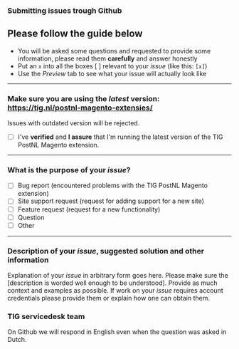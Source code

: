 ### Submitting issues trough Github
## Please follow the guide below

- You will be asked some questions and requested to provide some information, please read them **carefully** and answer honestly
- Put an `x` into all the boxes [ ] relevant to your *issue* (like this: `[x]`)
- Use the *Preview* tab to see what your issue will actually look like

---

### Make sure you are using the *latest* version: https://tig.nl/postnl-magento-extensies/
Issues with outdated version will be rejected.
- [ ] I've **verified** and **I assure** that I'm running the latest version of the TIG PostNL Magento extension.

---

### What is the purpose of your *issue*?
- [ ] Bug report (encountered problems with the TIG PostNL Magento extension)
- [ ] Site support request (request for adding support for a new site)
- [ ] Feature request (request for a new functionality)
- [ ] Question
- [ ] Other

---

### Description of your *issue*, suggested solution and other information

Explanation of your *issue* in arbitrary form goes here. Please make sure the [description is worded well enough to be understood]. Provide as much context and examples as possible.
If work on your *issue* requires account credentials please provide them or explain how one can obtain them.

### TIG servicedesk team

On Github we will respond in English even when the question was asked in Dutch.
